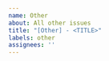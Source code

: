 ```yaml
---
name: Other
about: All other issues
title: "[Other] - <TITLE>"
labels: other
assignees: ''
---
```


<!--Please visit https://github.com/Azure/radius/discussions for questions & other quick questions. If you still would like to open an issue use this template.-->
